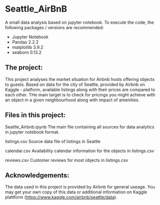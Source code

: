 # Seattle_AirBnB

A small data analysis based on jupyter notebook. To execute the code, the following packages / versions are recommended:

- Jupyter Notebook
- Pandas 2.2.2
- matplotlib 3.9.2
- seaborn 0.13.2

## <b>The project:</b><br>
This project analyses the market situation for Airbnb hosts offering objects to guests. Based on data for the city of Seattle, provided by Airbnb on Kaggle - platform, available listings along with their prices are compared to each other. THe main target is to check for pricings you might achieve with an object in a given neighbourhood along with impact of amenities.


## <b>Files in this project:</b><br>
Seattle_Airbnb.ipynb
The main file containing all sources for data analytics in jupyter notebook format.

listings.csv
Source data file of listings in Seattle

calendar.csv
Availability calendar information for the objects in listings.csv

reviews.csv
Customer reviews for most objects in listings.csv

## <b>Acknowledgements:</b><br>
The data used in this project is provided by Airbnb for general useage. You may get your own copy of this data or additional information on Kaggle plattform (https://www.kaggle.com/airbnb/seattle/data).
